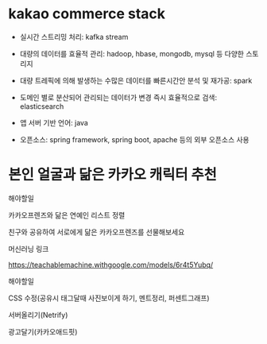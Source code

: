 # kakao commerce stack

* 실시간 스트리밍 처리: kafka stream

* 대량의 데이터를 효율적 관리: hadoop, hbase, mongodb, mysql 등 다양한 스토리지

* 대량 트레픽에 의해 발생하는 수많은 데이터를 빠른시간안 분석 및 재가공: spark

* 도메인 별로 분산되어 관리되는 데이터가 변경 즉시 효율적으로 검색: elasticsearch

* 앱 서버 기반 언어: java

* 오픈소스: spring framework, spring boot, apache 등의 외부 오픈소스 사용

  

# 본인 얼굴과 닮은 카카오 캐릭터 추천

해야할일

카카오프렌즈와 닮은 연예인 리스트 정렬



친구와 공유하여 서로에게 닮은 카카오프렌즈를 선물해보세요



머신러닝 링크

https://teachablemachine.withgoogle.com/models/6r4t5Yubq/



해야할일

CSS 수정(공유시 태그달때 사진보이게 하기, 멘트정리, 퍼센트그래프)

서버올리기(Netrify)

광고달기(카카오애드핏)



